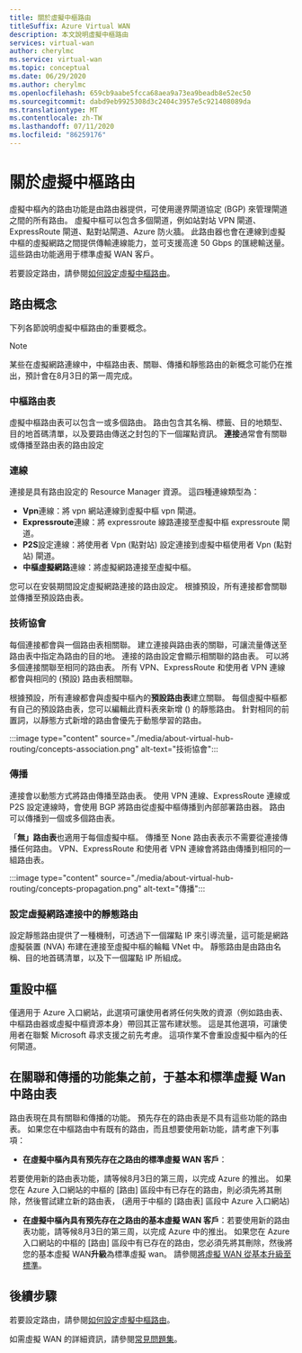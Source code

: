 ```yaml
---
title: 關於虛擬中樞路由
titleSuffix: Azure Virtual WAN
description: 本文說明虛擬中樞路由
services: virtual-wan
author: cherylmc
ms.service: virtual-wan
ms.topic: conceptual
ms.date: 06/29/2020
ms.author: cherylmc
ms.openlocfilehash: 659cb9aabe5fcca68aea9a73ea9beadb8e52ec50
ms.sourcegitcommit: dabd9eb9925308d3c2404c3957e5c921408089da
ms.translationtype: MT
ms.contentlocale: zh-TW
ms.lasthandoff: 07/11/2020
ms.locfileid: "86259176"
---
```

# <a name="about-virtual-hub-routing"></a>關於虛擬中樞路由

虛擬中樞內的路由功能是由路由器提供，可使用邊界閘道協定 (BGP) 來管理閘道之間的所有路由。 虛擬中樞可以包含多個閘道，例如站對站 VPN 閘道、ExpressRoute 閘道、點對站閘道、Azure 防火牆。 此路由器也會在連線到虛擬中樞的虛擬網路之間提供傳輸連線能力，並可支援高達 50 Gbps 的匯總輸送量。 這些路由功能適用于標準虛擬 WAN 客戶。

若要設定路由，請參閱[如何設定虛擬中樞路由](how-to-virtual-hub-routing.md)。

## <a name="routing-concepts"></a><a name="concepts"></a>路由概念

下列各節說明虛擬中樞路由的重要概念。

> [!NOTE]
> 某些在虛擬網路連線中，中樞路由表、關聯、傳播和靜態路由的新概念可能仍在推出，預計會在8月3日的第一周完成。
>

### <a name="hub-route-table"></a><a name="hub-route"></a>中樞路由表

虛擬中樞路由表可以包含一或多個路由。 路由包含其名稱、標籤、目的地類型、目的地首碼清單，以及要路由傳送之封包的下一個躍點資訊。 **連接**通常會有關聯或傳播至路由表的路由設定

### <a name="connection"></a><a name="connection"></a>連線

連接是具有路由設定的 Resource Manager 資源。 這四種連線類型為：

* **Vpn**連線：將 vpn 網站連線到虛擬中樞 vpn 閘道。
* **Expressroute**連線：將 expressroute 線路連接至虛擬中樞 expressroute 閘道。
* **P2S**設定連線：將使用者 Vpn (點對站) 設定連接到虛擬中樞使用者 Vpn (點對站) 閘道。
* **中樞虛擬網路**連線：將虛擬網路連接至虛擬中樞。

您可以在安裝期間設定虛擬網路連接的路由設定。 根據預設，所有連接都會關聯並傳播至預設路由表。

### <a name="association"></a><a name="association"></a>技術協會

每個連接都會與一個路由表相關聯。 建立連接與路由表的關聯，可讓流量傳送至路由表中指定為路由的目的地。 連接的路由設定會顯示相關聯的路由表。  可以將多個連接關聯至相同的路由表。 所有 VPN、ExpressRoute 和使用者 VPN 連線都會與相同的 (預設) 路由表相關聯。

根據預設，所有連線都會與虛擬中樞內的**預設路由表**建立關聯。 每個虛擬中樞都有自己的預設路由表，您可以編輯此資料表來新增 () 的靜態路由。 針對相同的前置詞，以靜態方式新增的路由會優先于動態學習的路由。

:::image type="content" source="./media/about-virtual-hub-routing/concepts-association.png" alt-text="技術協會":::

### <a name="propagation"></a><a name="propagation"></a>傳播

連接會以動態方式將路由傳播至路由表。 使用 VPN 連線、ExpressRoute 連線或 P2S 設定連線時，會使用 BGP 將路由從虛擬中樞傳播到內部部署路由器。 路由可以傳播到一個或多個路由表。

「**無」路由表**也適用于每個虛擬中樞。 傳播至 None 路由表表示不需要從連接傳播任何路由。 VPN、ExpressRoute 和使用者 VPN 連線會將路由傳播到相同的一組路由表。

:::image type="content" source="./media/about-virtual-hub-routing/concepts-propagation.png" alt-text="傳播":::

### <a name="configuring-static-routes-in-a-virtual-network-connection"></a><a name="static"></a>設定虛擬網路連接中的靜態路由

設定靜態路由提供了一種機制，可透過下一個躍點 IP 來引導流量，這可能是網路虛擬裝置 (NVA) 布建在連接至虛擬中樞的輪輻 VNet 中。 靜態路由是由路由名稱、目的地首碼清單，以及下一個躍點 IP 所組成。

## <a name="reset-hub"></a><a name="route"></a>重設中樞
僅適用于 Azure 入口網站，此選項可讓使用者將任何失敗的資源（例如路由表、中樞路由器或虛擬中樞資源本身）帶回其正當布建狀態。 這是其他選項，可讓使用者在聯繫 Microsoft 尋求支援之前先考慮。 這項作業不會重設虛擬中樞內的任何閘道。 

## <a name="route-tables-in-basic-and-standard-virtual-wans-prior-to-the-feature-set-of-association-and-propagation"></a><a name="route"></a>在關聯和傳播的功能集之前，于基本和標準虛擬 Wan 中路由表

路由表現在具有關聯和傳播的功能。 預先存在的路由表是不具有這些功能的路由表。 如果您在中樞路由中有既有的路由，而且想要使用新功能，請考慮下列事項：

* **在虛擬中樞內具有預先存在之路由的標準虛擬 WAN 客戶**：

若要使用新的路由表功能，請等候8月3日的第三周，以完成 Azure 的推出。 如果您在 Azure 入口網站的中樞的 [路由] 區段中有已存在的路由，則必須先將其刪除，然後嘗試建立新的路由表， (適用于中樞的 [路由表] 區段中 Azure 入口網站) 

* **在虛擬中樞內具有預先存在之路由的基本虛擬 WAN 客戶**：若要使用新的路由表功能，請等候8月3日的第三周，以完成 Azure 中的推出。 如果您在 Azure 入口網站的中樞的 [路由] 區段中有已存在的路由，您必須先將其刪除，然後將您的基本虛擬 WAN**升級**為標準虛擬 wan。 請參閱[將虛擬 WAN 從基本升級至標準](upgrade-virtual-wan.md)。

## <a name="next-steps"></a>後續步驟

若要設定路由，請參閱[如何設定虛擬中樞路由](how-to-virtual-hub-routing.md)。

如需虛擬 WAN 的詳細資訊，請參閱[常見問題集](virtual-wan-faq.md)。
